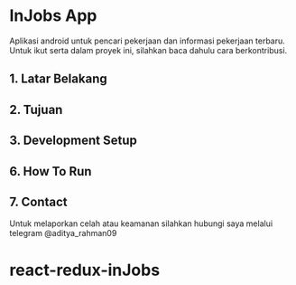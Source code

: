 # InJobs App
Aplikasi android untuk pencari pekerjaan dan informasi pekerjaan terbaru. Untuk ikut serta dalam proyek ini, silahkan baca dahulu cara berkontribusi.

## 1. Latar Belakang
## 2. Tujuan
## 3. Development Setup
## 6. How To Run
## 7. Contact
Untuk melaporkan celah atau keamanan silahkan hubungi saya melalui telegram @aditya_rahman09
# react-redux-inJobs
